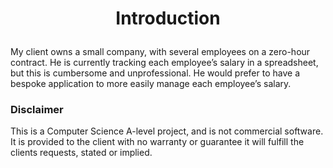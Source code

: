 # <p align="center">Introduction</p>
My client owns a small company, with several employees on a zero-hour contract. He is currently tracking each employee’s salary in a spreadsheet, but this is cumbersome and unprofessional. He would prefer to have a bespoke application to more easily manage each employee’s salary.

### Disclaimer
This is a Computer Science A-level project, and is not commercial software. It is provided to the client with no warranty or guarantee it will fulfill the clients requests, stated or implied.
